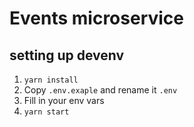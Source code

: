 # Events microservice

## setting up devenv

1.  `yarn install`
2.  Copy `.env.exaple` and rename it `.env`
3.  Fill in your env vars
4.  `yarn start`
